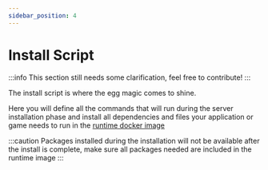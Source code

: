 ```yaml
---
sidebar_position: 4
---
```


# Install Script
:::info
This section still needs some clarification, feel free to contribute!
:::

The install script is where the egg magic comes to shine.

Here you will define all the commands that will run during the server installation phase and install all dependencies and files your application or game needs to run in the [runtime docker image](egg-components.md#docker-images)

:::caution
Packages installed during the installation will not be available after the install is complete, make sure all packages needed are included in the runtime image
:::